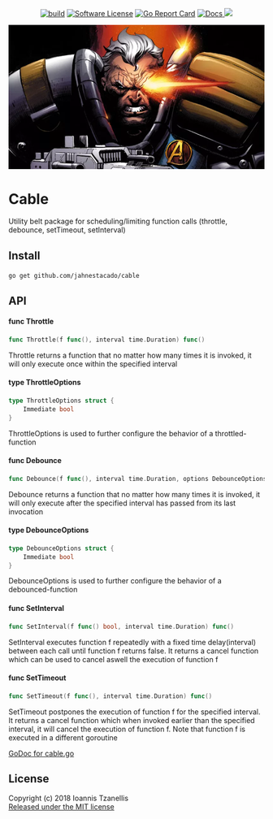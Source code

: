 <p align="center">
  <p align="center">
  <a href="https://travis-ci.org/jahnestacado/cable"><img alt="build" 
  src="https://travis-ci.org/jahnestacado/cable.svg?branch=master"></a>
    <a href="https://github.com/jahnestacado/cable/blob/master/LICENSE"><img alt="Software License" src="https://img.shields.io/github/license/mashape/apistatus.svg?style=flat-square"></a>
    <a href="https://goreportcard.com/report/github.com/jahnestacado/cable"><img alt="Go Report Card" src="https://goreportcard.com/badge/github.com/jahnestacado/cable?style=flat-square&fuckgithubcache=1"></a>
    <a href="https://godoc.org/github.com/jahnestacado/cable">
        <img alt="Docs" src="https://img.shields.io/badge/godoc-reference-blue.svg?style=flat-square">
    </a>
    <a href="https://codecov.io/gh/jahnestacado/cable">
  <img src="https://codecov.io/gh/jahnestacado/cable/branch/master/graph/badge.svg" />
</a>
  </p>
  <img src="https://github.com/jahnestacado/cable/blob/master/resources/cable-img.webp?raw=true" /img>
</p>

# Cable
Utility belt package for scheduling/limiting function calls (throttle, debounce, setTimeout, setInterval)

## Install
```go get github.com/jahnestacado/cable```

## API

#### func  Throttle

```go
func Throttle(f func(), interval time.Duration) func()
```
Throttle returns a function that no matter how many times it is invoked, it will
only execute once within the specified interval

#### type ThrottleOptions

```go
type ThrottleOptions struct {
	Immediate bool
}
```

ThrottleOptions is used to further configure the behavior of a
throttled-function

#### func  Debounce

```go
func Debounce(f func(), interval time.Duration, options DebounceOptions) func()
```
Debounce returns a function that no matter how many times it is invoked, it will
only execute after the specified interval has passed from its last invocation

#### type DebounceOptions

```go
type DebounceOptions struct {
	Immediate bool
}
```

DebounceOptions is used to further configure the behavior of a
debounced-function

#### func  SetInterval

```go
func SetInterval(f func() bool, interval time.Duration) func()
```
SetInterval executes function f repeatedly with a fixed time delay(interval)
between each call until function f returns false. It returns a cancel function
which can be used to cancel aswell the execution of function f

#### func  SetTimeout

```go
func SetTimeout(f func(), interval time.Duration) func()
```
SetTimeout postpones the execution of function f for the specified interval. It
returns a cancel function which when invoked earlier than the specified
interval, it will cancel the execution of function f. Note that function f is
executed in a different goroutine

[GoDoc for cable.go](https://godoc.org/github.com/jahnestacado/cable)

## License
Copyright (c) 2018 Ioannis Tzanellis<br>
[Released under the MIT license](https://github.com/jahnestacado/cable/blob/master/LICENSE) 




